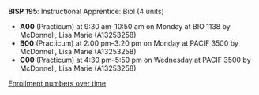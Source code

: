 **BISP 195**: Instructional Apprentice: Biol (4 units)

- **A00** (Practicum) at 9:30 am–10:50 am on Monday at BIO 1138 by McDonnell, Lisa Marie (A13253258)
- **B00** (Practicum) at 2:00 pm–3:20 pm on Monday at PACIF 3500 by McDonnell, Lisa Marie (A13253258)
- **C00** (Practicum) at 4:30 pm–5:50 pm on Wednesday at PACIF 3500 by McDonnell, Lisa Marie (A13253258)

[Enrollment numbers over time](./BISP195.tsv)
